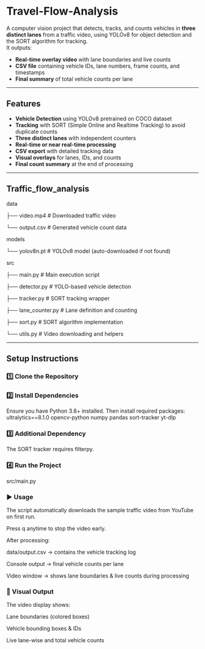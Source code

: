 # Travel-Flow-Analysis

A computer vision project that detects, tracks, and counts vehicles in **three distinct lanes** from a traffic video, using YOLOv8 for object detection and the SORT algorithm for tracking.  
It outputs:
- **Real-time overlay video** with lane boundaries and live counts  
- **CSV file** containing vehicle IDs, lane numbers, frame counts, and timestamps  
- **Final summary** of total vehicle counts per lane  

---

##  Features
- **Vehicle Detection** using YOLOv8 pretrained on COCO dataset
- **Tracking** with SORT (Simple Online and Realtime Tracking) to avoid duplicate counts
- **Three distinct lanes** with independent counters
- **Real-time or near real-time processing**
- **CSV export** with detailed tracking data
- **Visual overlays** for lanes, IDs, and counts
- **Final count summary** at the end of processing

---

## Traffic_flow_analysis

data

├── video.mp4   # Downloaded traffic video

└── output.csv   # Generated vehicle count data

models

└── yolov8n.pt   # YOLOv8 model (auto-downloaded if not found)

src

├── main.py   # Main execution script

├── detector.py   # YOLO-based vehicle detection

├── tracker.py   # SORT tracking wrapper

├── lane_counter.py   # Lane definition and counting

├── sort.py   # SORT algorithm implementation

└── utils.py   # Video downloading and helpers

---

##  Setup Instructions

### 1️⃣ Clone the Repository

### 2️⃣ Install Dependencies
Ensure you have Python 3.8+ installed.
Then install required packages:
ultralytics==8.1.0
opencv-python
numpy
pandas
sort-tracker
yt-dlp

### 3️⃣ Additional Dependency
The SORT tracker requires filterpy.

### 4️⃣ Run the Project
src/main.py

### ▶️ Usage

The script automatically downloads the sample traffic video from YouTube on first run.

Press q anytime to stop the video early.

After processing:

data/output.csv → contains the vehicle tracking log

Console output → final vehicle counts per lane

Video window → shows lane boundaries & live counts during processing

### 📸 Visual Output

The video display shows:

Lane boundaries (colored boxes)

Vehicle bounding boxes & IDs

Live lane-wise and total vehicle counts




